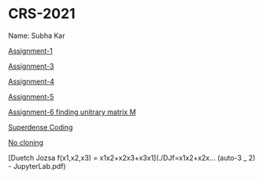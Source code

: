 # CRS-2021

Name: Subha Kar

[Assignment-1](./matrixinverse.c)

[Assignment-3](./Assignment-3.pdf)

[Assignment-4](./Assignment-4.pdf)

[Assignment-5](./Assignment-5.pdf)

[Assignment-6 finding unitrary matrix M](./Assignment-6.pdf)

[Superdense Coding](./densecoding.pdf)

[No cloning](./Nocloning.pdf)

[Duetch Jozsa f(x1,x2,x3) = x1x2+x2x3+x3x1](./DJf=x1x2+x2x… (auto-3 _ 2) - JupyterLab.pdf)
